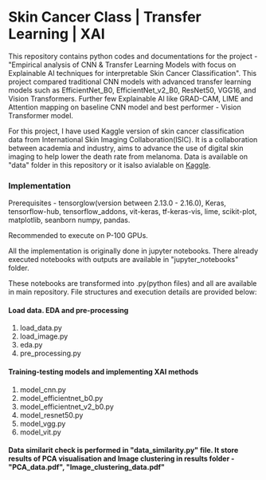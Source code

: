 # Skin Cancer Class | Transfer Learning | XAI

This repository contains python codes and documentations for the project - "Empirical analysis of CNN & Transfer Learning Models with focus on Explainable AI techniques for 
interpretable Skin Cancer Classification". This project compared traditional CNN models with advanced transfer learning models such as EfficientNet_B0, EfficientNet_v2_B0, 
ResNet50, VGG16, and Vision Transformers. Further few Explainable AI like GRAD-CAM, LIME and Attention mapping on baseline CNN model and best performer - Vision Transformer model.

For this project, I have used Kaggle version of skin cancer classification data from International Skin Imaging Collaboration(ISIC). It is a collaboration between academia and industry, aims to advance the use of digital skin imaging to help lower the death rate from melanoma. Data is available on "data" folder in this repository or it isalso avialable on [Kaggle](https://www.kaggle.com/datasets/fanconic/skin-cancer-malignant-vs-benign).

### Implementation

Prerequisites -  tensorglow(version between 2.13.0 - 2.16.0), Keras, tensorflow-hub, tensorflow_addons, vit-keras, tf-keras-vis, lime, scikit-plot, matplotlib, seanborn numpy, pandas.

Recommended to execute on P-100 GPUs.

All the implementation is originally done in jupyter notebooks. There already executed notebooks with outputs are available in "jupyter_notebooks" folder.

These notebooks are transformed into .py(python files) and all are available in main repository. File structures and execution details are provided below:

#### Load data. EDA and pre-processing

1. load_data.py
2. load_image.py
3. eda.py
4. pre_processing.py

#### Training-testing models and implementing XAI methods

1. model_cnn.py
2. model_efficientnet_b0.py
3. model_efficientnet_v2_b0.py
4. model_resnet50.py
5. model_vgg.py
6. model_vit.py

#### Data similarit check is performed in "data_similarity.py" file. It store results of PCA visualisation and Image clustering in results folder - "PCA_data.pdf", "Image_clustering_data.pdf"
